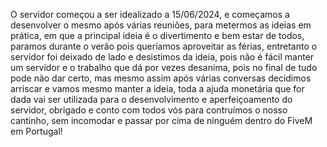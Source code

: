 O servidor começou a ser idealizado a 15/06/2024, e começamos a desenvolver o mesmo após várias reuniões, para metermos as ideias em prática, em que a principal ideia é o divertimento e bem estar de todos, paramos durante o verão pois queríamos aproveitar as férias, entretanto o servidor foi deixado de lado e desistimos da ideia, pois não é fácil manter um servidor e o trabalho que dá por vezes desanima, pois no final de tudo pode não dar certo, mas mesmo assim após várias conversas decidimos arriscar e vamos mesmo manter a ideia, toda a ajuda monetária que for dada vai ser utilizada para o desenvolvimento e aperfeiçoamento do servidor, obrigado e conto com todos vós para contruímos o nosso cantinho, sem incomodar e passar por cima de ninguém dentro do FiveM em Portugal!
